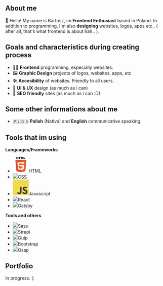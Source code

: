 

## About me 

👋 Hello!
 My name is Bartosz, im **Frontend Enthusiast** based in Poland. 
 In addition to programming, I'm also **designing** websites, logos, apps etc.. ( after all, that's what frontend is about hah.. ).

## Goals and characteristics during creating process

 - 👨‍💻 **Frontend** programming, especially websites.
 - 🖼 **Graphic Design** projects of logos, websites, apps, etc 
 - 🛠 **Accesibility** of websites. Friendly to all users.
 - 🧠 **UI & UX** design (as much as i can)
 - 🤖 **SEO friendly** sites (as much as i can :D)

## Some other informations about me
 - 🇵🇱🇬🇧 **Polish** (Native) and **English** communicative speaking.

## Tools that im using

 **Languages/Frameworks**
  - <img src="https://raw.githubusercontent.com/devicons/devicon/master/icons/html5/html5-original-wordmark.svg" height="50"/>HTML
  - <img src="https://cdn4.iconfinder.com/data/icons/iconsimple-programming/512/css-512.png" height="50"/>CSS
  -  <img src="https://raw.githubusercontent.com/voodootikigod/logo.js/master/js.png" height="50"/>Javascript
  -  <img src="https://upload.wikimedia.org/wikipedia/commons/thumb/a/a7/React-icon.svg/50px-React-icon.svg.png" height="50"/>React
  -  <img src="https://img.icons8.com/color/50/gatsbyjs.png" height="50"/>Gatsby
  

 **Tools and others**
-  <img src="https://img.icons8.com/color/50/sass.png" height="50"/>Sass
- <img src="https://strapi-community.github.io/strapi-plugin-rest-cache/icon.png" height="50"/>Strapi
- <img src="https://upload.wikimedia.org/wikipedia/commons/thumb/7/72/Gulp.js_Logo.svg/40px-Gulp.js_Logo.svg.png" height="50"/>Gulp
- <img src="https://img.icons8.com/color/344/bootstrap.png" height="50"/>Bootstrap
- <img src="https://cdn.worldvectorlogo.com/logos/gsap-greensock.svg" height="50"/>Gsap

## Portfolio
In progress. (:

